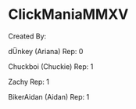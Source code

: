 
# ClickManiaMMXV

Created By: 

dÜnkey (Ariana)
Rep: 0

Chuckboi (Chuckie)
Rep: 1

Zachy
Rep: 1

BikerAidan (Aidan)
Rep: 1
